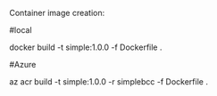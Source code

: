 Container image creation:

#local

docker build -t simple:1.0.0 -f Dockerfile .

#Azure

az acr build -t simple:1.0.0 -r simplebcc -f Dockerfile . 
